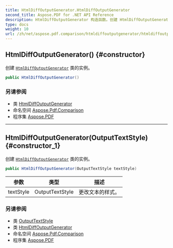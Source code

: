 ```yaml
---
title: HtmlDiffOutputGenerator.HtmlDiffOutputGenerator
second_title: Aspose.PDF for .NET API Reference
description: HtmlDiffOutputGenerator 构造函数。创建 HtmlDiffOutputGenerator 类的实例
type: docs
weight: 10
url: /zh/net/aspose.pdf.comparison/htmldiffoutputgenerator/htmldiffoutputgenerator/
---
```

## HtmlDiffOutputGenerator() {#constructor}

创建 [`HtmlDiffOutputGenerator`](../) 类的实例。

```csharp
public HtmlDiffOutputGenerator()
```

### 另请参阅

* 类 [HtmlDiffOutputGenerator](../)
* 命名空间 [Aspose.Pdf.Comparison](../../../aspose.pdf.comparison/)
* 程序集 [Aspose.PDF](../../../)

---

## HtmlDiffOutputGenerator(OutputTextStyle) {#constructor_1}

创建 [`HtmlDiffOutputGenerator`](../) 类的实例。

```csharp
public HtmlDiffOutputGenerator(OutputTextStyle textStyle)
```

| 参数 | 类型 | 描述 |
| --- | --- | --- |
| textStyle | OutputTextStyle | 更改文本的样式。 |

### 另请参阅

* 类 [OutputTextStyle](../../outputtextstyle/)
* 类 [HtmlDiffOutputGenerator](../)
* 命名空间 [Aspose.Pdf.Comparison](../../../aspose.pdf.comparison/)
* 程序集 [Aspose.PDF](../../../)